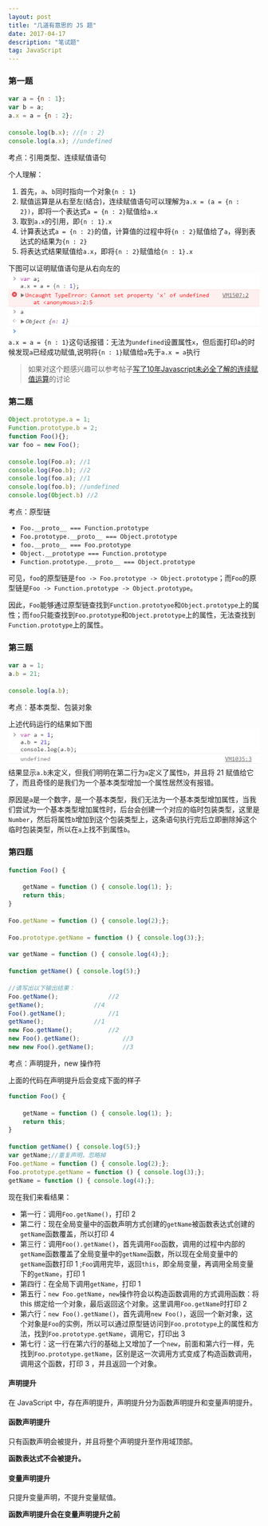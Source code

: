 ```yaml
---
layout: post
title: "几道有意思的 JS 题"
date: 2017-04-17
description: "笔试题"
tag: JavaScript
---
```


### 第一题
```JavaScript
var a = {n : 1};
var b = a;
a.x = a = {n : 2};

console.log(b.x); //{n : 2}
console.log(a.x); //undefined
```
考点：引用类型、连续赋值语句

个人理解：
1.	首先，`a`、`b`同时指向一个对象`{n : 1}`
2.	赋值运算是从右至左(结合)，连续赋值语句可以理解为`a.x = (a = {n : 2})`，即将一个表达式`a = {n : 2}`赋值给`a.x`
3.	取到`a.x`的引用，即`{n : 1}.x`
4.	计算表达式`a = {n : 2}`的值，计算值的过程中将`{n : 2}`赋值给了`a`，得到表达式的结果为`{n : 2}`
5.	将表达式结果赋值给`a.x`，即将`{n : 2}`赋值给`{n : 1}.x`

下图可以证明赋值语句是从右向左的
![连续赋值语句从右向左](/images/posts/question/question_0.png)
`a.x = a = {n : 1}`这句话报错：无法为`undefined`设置属性`x`，但后面打印`a`的时候发现`a`已经成功赋值,说明将`{n : 1}`赋值给`a`先于`a.x = a`执行
> 如果对这个题感兴趣可以参考帖子[写了10年Javascript未必全了解的连续赋值运算](http://www.iteye.com/topic/785445)的讨论

### 第二题
```JavaScript
Object.prototype.a = 1;
Function.prototype.b = 2;
function Foo(){};
var foo = new Foo();

console.log(Foo.a); //1
console.log(Foo.b); //2
console.log(foo.a); //1
console.log(foo.b); //undefined
console.log(Object.b) //2
```
考点：原型链

-	`Foo.__proto__ === Function.prototype`
-	`Foo.prototype.__proto__ === Object.prototype`
-	`foo.__proto__ === Foo.prototype`
-	`Object.__prototype === Function.prototype`
-	`Function.prototype.__proto__ === Object.prototype`

可见，`foo`的原型链是`foo -> Foo.prototype -> Object.prototype`；而`Foo`的原型链是`Foo -> Function.prototype -> Object.prototype`。

因此，`Foo`能够通过原型链查找到`Function.prototyoe`和`Object.prototype`上的属性；而`foo`只能查找到`Foo.prototype`和`Object.prototype`上的属性，无法查找到`Function.prototype`上的属性。

### 第三题
```JavaScript
var a = 1;
a.b = 21;

console.log(a.b);
```
考点：基本类型、包装对象

上述代码运行的结果如下图
![包装对象题](/images/posts/question/question_1.png)
结果显示`a.b`未定义，但我们明明在第二行为`a`定义了属性`b`，并且将 21 赋值给它了，而且奇怪的是我们为一个基本类型增加一个属性居然没有报错。

原因是`a`是一个数字，是一个基本类型，我们无法为一个基本类型增加属性，当我们尝试为一个基本类型增加属性时，后台会创建一个对应的临时包装类型，这里是`Number`，然后将属性`b`增加到这个包装类型上，这条语句执行完后立即删除掉这个临时包装类型，所以在`a`上找不到属性`b`。

### 第四题
```JavaScript
function Foo() {

    getName = function () { console.log(1); };
    return this;
}

Foo.getName = function () { console.log(2);};

Foo.prototype.getName = function () { console.log(3);};

var getName = function () { console.log(4);};

function getName() { console.log(5);}

//请写出以下输出结果：
Foo.getName();  			//2
getName();				//4
Foo().getName();			//1 
getName();				//1
new Foo.getName();			//2
new Foo().getName();			//3
new new Foo().getName();		//3
```
考点：声明提升，new 操作符

上面的代码在声明提升后会变成下面的样子
```JavaScript
function Foo() {

    getName = function () { console.log(1); };
    return this;
}

function getName() { console.log(5);}
var getName;//重复声明，忽略掉
Foo.getName = function () { console.log(2);};
Foo.prototype.getName = function () { console.log(3);};
getName = function () { console.log(4);};
```
现在我们来看结果：
-	第一行：调用`Foo.getName()`，打印 2 
-	第二行：现在全局变量中的函数声明方式创建的`getName`被函数表达式创建的`getName`函数覆盖，所以打印 4 
-	第三行：调用`Foo().getName()`，首先调用`Foo`函数，调用的过程中内部的`getName`函数覆盖了全局变量中的`getName`函数，所以现在全局变量中的`getName`函数打印 1 ;`Foo`调用完毕，返回`this`，即全局变量，再调用全局变量下的`getName`，打印 1
-	第四行：在全局下调用`getName`，打印 1
-	第五行：`new Foo.getName`，`new`操作符会以构造函数调用的方式调用函数：将 this 绑定给一个对象，最后返回这个对象。这里调用`Foo.getName`时打印 2
-	第六行：`new Foo().getName()`，首先调用`new Foo()`，返回一个新对象，这个对象是`Foo`的实例，所以可以通过原型链访问到`Foo.prototype`上的属性和方法，找到`Foo.prototype.getName`，调用它，打印出 3
-	第七行：这一行在第六行的基础上又增加了一个`new`，前面和第六行一样，先找到`Foo.prototype.getName`，区别是这一次调用方式变成了构造函数调用，调用这个函数，打印 3 ，并且返回一个对象。	

#### 声明提升
在 JavaScript 中，存在声明提升，声明提升分为函数声明提升和变量声明提升。

#### 函数声明提升
只有函数声明会被提升，并且将整个声明提升至作用域顶部。

**函数表达式不会被提升。**

#### 变量声明提升
只提升变量声明，不提升变量赋值。

**函数声明提升会在变量声明提升之前**